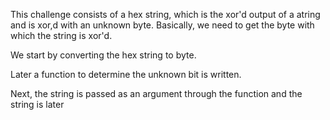 This challenge consists of a hex string, which is the xor'd output of a atring and is xor,d with an unknown byte. Basically,
we need to get the byte with which the string is xor'd. 

We start by converting the hex string to byte.

Later a function to determine the unknown bit is written.

Next, the string is passed as an argument through the function and the string is later 
